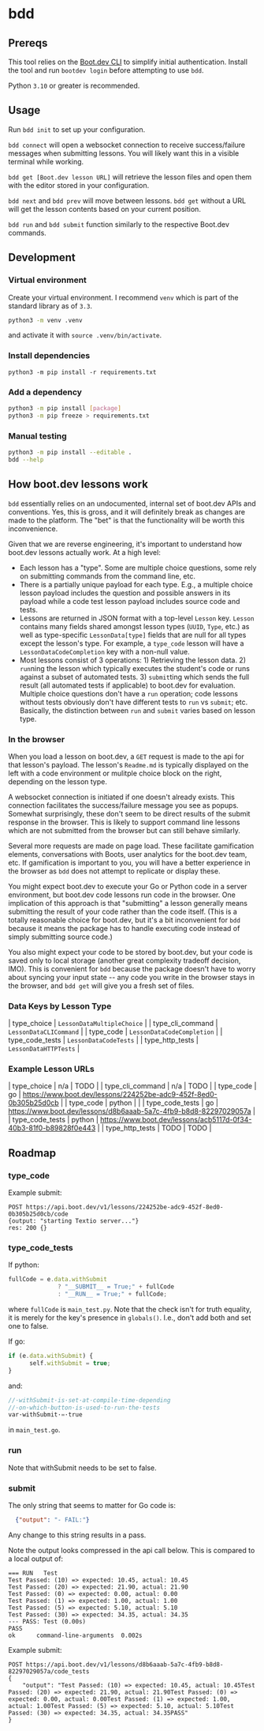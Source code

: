 # bdd

## Prereqs

This tool relies on the [Boot.dev CLI](https://github.com/bootdotdev/bootdev/tree/main) to simplify initial authentication. Install the tool and run `bootdev login` before attempting to use `bdd`.

Python `3.10` or greater is recommended.

## Usage

Run `bdd init` to set up your configuration.

`bdd connect` will open a websocket connection to receive success/failure messages when submitting lessons. You will likely want this in a visible terminal while working.

`bdd get [Boot.dev lesson URL]` will retrieve the lesson files and open them with the editor stored in your configuration.

`bdd next` and `bdd prev` will move between lessons. `bdd get` without a URL will get the lesson contents based on your current position.

`bdd run` and `bdd submit` function similarly to the respective Boot.dev commands.

## Development

### Virtual environment

Create your virtual environment. I recommend `venv` which is part of the standard library as of `3.3`.

```bash
python3 -m venv .venv
```

and activate it with `source .venv/bin/activate`.

### Install dependencies

`python3 -m pip install -r requirements.txt`

### Add a dependency

```bash
python3 -m pip install [package]
python3 -m pip freeze > requirements.txt
```

### Manual testing

```bash
python3 -m pip install --editable .
bdd --help
```

## How boot.dev lessons work

`bdd` essentially relies on an undocumented, internal set of boot.dev APIs and conventions. Yes, this is gross, and it will definitely break as changes are made to the platform. The "bet" is that the functionality will be worth this inconvenience.

Given that we are reverse engineering, it's important to understand how boot.dev lessons actually work. At a high level:

* Each lesson has a "type". Some are multiple choice questions, some rely on submitting commands from the command line, etc.
* There is a partially unique payload for each type. E.g., a multiple choice lesson payload includes the question and possible answers in its payload while a code test lesson payload includes source code and tests.
* Lessons are returned in JSON format with a top-level `Lesson` key. `Lesson` contains many fields shared amongst lesson types (`UUID`, `Type`, etc.) as well as type-specific `LessonData[type]` fields that are null for all types except the lesson's type. For example, a `type_code` lesson will have a `LessonDataCodeCompletion` key with a non-null value.
* Most lessons consist of 3 operations: 1) Retrieving the lesson data. 2) `run`ning the lesson which typically executes the student's code or runs against a subset of automated tests. 3) `submit`ting which sends the full result (all automated tests if applicable) to boot.dev for evaluation. Multiple choice questions don't have a `run` operation; code lessons without tests obviously don't have different tests to `run` vs `submit`; etc. Basically, the distinction between `run` and `submit` varies based on lesson type.

### In the browser

When you load a lesson on boot.dev, a `GET` request is made to the api for that lesson's payload. The lesson's `Readme.md` is typically displayed on the left with a code environment or mulitple choice block on the right, depending on the lesson type.

A websocket connection is initiated if one doesn't already exists. This connection facilitates the success/failure message you see as popups. Somewhat surprisingly, these don't seem to be direct results of the submit response in the browser. This is likely to support command line lessons which are not submitted from the browser but can still behave similarly.

Several more requests are made on page load. These facilitate gamification elements, conversations with Boots, user analytics for the boot.dev team, etc. If gamification is important to you, you will have a better experience in the browser as `bdd` does not attempt to replicate or display these.

You might expect boot.dev to execute your Go or Python code in a server environment, but boot.dev code lessons run code in the browser. One implication of this approach is that "submitting" a lesson generally means submitting the result of your code rather than the code itself. (This is a totally reasonable choice for boot.dev, but it's a bit inconvenient for `bdd` because it means the package has to handle executing code instead of simply submitting source code.)

You also might expect your code to be stored by boot.dev, but your code is saved only to local storage (another great complexity tradeoff decision, IMO). This is convenient for `bdd` because the package doesn't have to worry about syncing your input state -- any code you write in the browser stays in the browser, and `bdd get` will give you a fresh set of files.

### Data Keys by Lesson Type

| type_choice       | `LessonDataMultipleChoice` |
| type_cli_command       | `LessonDataCLICommand` |
| type_code       | `LessonDataCodeCompletion` |
| type_code_tests | `LessonDataCodeTests` |
| type_http_tests | `LessonDataHTTPTests` |

### Example Lesson URLs

| type_choice       | n/a     | TODO |
| type_cli_command       | n/a     | TODO |
| type_code       | go     | https://www.boot.dev/lessons/224252be-adc9-452f-8ed0-0b305b25d0cb |
| type_code       | python |                                                                   |
| type_code_tests | go     | https://www.boot.dev/lessons/d8b6aaab-5a7c-4fb9-b8d8-82297029057a |
| type_code_tests | python | https://www.boot.dev/lessons/acb5117d-0f34-40b3-81f0-b89828f0e443 |
| type_http_tests | TODO | TODO |

## Roadmap

### type_code

Example submit:

```
POST https://api.boot.dev/v1/lessons/224252be-adc9-452f-8ed0-0b305b25d0cb/code
{output: "starting Textio server..."}
res: 200 {}
```

### type_code_tests

If python:
```javascript
fullCode = e.data.withSubmit
              ? "__SUBMIT__ = True;" + fullCode
              : "__RUN__ = True;" + fullCode;
```
where `fullCode` is `main_test.py`. Note that the check isn't for truth equality, it is merely for the key's presence in `globals()`. I.e., don't add both and set one to false.

If go:
```javascript
if (e.data.withSubmit) {
      self.withSubmit = true;
}
```

and:
```go
//·withSubmit·is·set·at·compile·time·depending
//·on·which·button·is·used·to·run·the·tests
var·withSubmit·=·true
```
in `main_test.go`.

### run

Note that withSubmit needs to be set to false.

### submit

The only string that seems to matter for Go code is:
```json
  {"output": "- FAIL:"}
```

Any change to this string results in a pass.

Note the output looks compressed in the api call below. This is compared to a local output of:

```
=== RUN   Test
Test Passed: (10) => expected: 10.45, actual: 10.45
Test Passed: (20) => expected: 21.90, actual: 21.90
Test Passed: (0) => expected: 0.00, actual: 0.00
Test Passed: (1) => expected: 1.00, actual: 1.00
Test Passed: (5) => expected: 5.10, actual: 5.10
Test Passed: (30) => expected: 34.35, actual: 34.35
--- PASS: Test (0.00s)
PASS
ok      command-line-arguments  0.002s
```

Example submit:

```
POST https://api.boot.dev/v1/lessons/d8b6aaab-5a7c-4fb9-b8d8-82297029057a/code_tests
{
    "output": "Test Passed: (10) => expected: 10.45, actual: 10.45Test Passed: (20) => expected: 21.90, actual: 21.90Test Passed: (0) => expected: 0.00, actual: 0.00Test Passed: (1) => expected: 1.00, actual: 1.00Test Passed: (5) => expected: 5.10, actual: 5.10Test Passed: (30) => expected: 34.35, actual: 34.35PASS"
}
```
